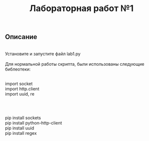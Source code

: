 <a> <h1 align="center"> Лабораторная работ №1 </h1></a>
<br>
<a> <h2 align="left"> Описание </h2></a>
<br>
Установите и запустите файл lab1.py
<br>
<br>
Для нормальной работы скрипта, были использованы следующие библеотеки:
<br>
<br>
<body>

import  socket </br> 
import http.client<br>
import uuid, re<br>
</body>
<br>
<br>
<body>

pip install sockets</br>
pip install python-http-client</br>
pip install uuid</br>
pip install regex </br> 

</body>

